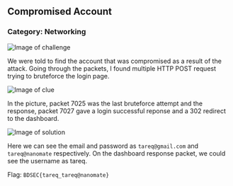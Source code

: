 ## Compromised Account
### Category: Networking

![Image of challenge](https://i.imgur.com/VyAbhI7.png)

We were told to find the account that was compromised as a result of the attack. Going through the packets, I found multiple HTTP POST request trying to bruteforce the login page.

![Image of clue](https://i.imgur.com/S6LJupc.png)

In the picture, packet 7025 was the last bruteforce attempt and the response, packet 7027 gave a login successful reponse and a 302 redirect to the dashboard.

![Image of solution](https://i.imgur.com/5Ot4HO9.png)

Here we can see the email and password as `tareq@gmail.com` and `tareq@nanomate` respectively. On the dashboard response packet, we could see the username as tareq.

Flag: `BDSEC{tareq_tareq@nanomate}`